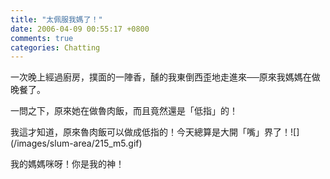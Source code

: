 ```yaml
---
title: "太佩服我媽了！"
date: 2006-04-09 00:55:17 +0800
comments: true
categories: Chatting
---
```

<p>一次晚上經過廚房，撲面的一陣香，醺的我東倒西歪地走進來──原來我媽媽在做晚餐了。</p><p>一問之下，原來她在做魯肉飯，而且竟然還是「低指」的！</p><p>我這才知道，原來魯肉飯可以做成低指的！今天總算是大開「嘴」界了！![](/images/slum-area/215_m5.gif)</p><p>我的媽媽咪呀！你是我的神！</p><p />
